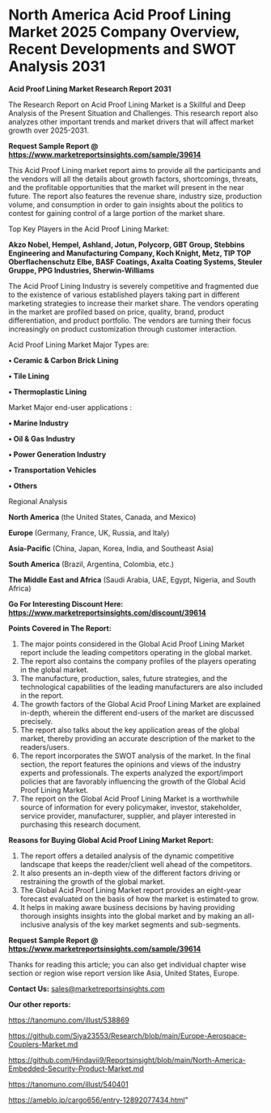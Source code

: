 # North America Acid Proof Lining Market 2025 Company Overview, Recent Developments and SWOT Analysis 2031

<strong>Acid Proof Lining Market Research Report 2031</strong>

The Research Report on Acid Proof Lining Market is a Skillful and Deep Analysis of the Present Situation and Challenges. This research report also analyzes other important trends and market drivers that will affect market growth over 2025-2031.

<strong>Request Sample Report @ <a href=https://www.marketreportsinsights.com/sample/39614>https://www.marketreportsinsights.com/sample/39614</a></strong>

This Acid Proof Lining market report aims to provide all the participants and the vendors will all the details about growth factors, shortcomings, threats, and the profitable opportunities that the market will present in the near future. The report also features the revenue share, industry size, production volume, and consumption in order to gain insights about the politics to contest for gaining control of a large portion of the market share.

Top Key Players in the Acid Proof Lining Market:

<strong>Akzo Nobel, Hempel, Ashland, Jotun, Polycorp, GBT Group, Stebbins Engineering and Manufacturing Company, Koch Knight, Metz, TIP TOP Oberflachenschutz Elbe, BASF Coatings, Axalta Coating Systems, Steuler Gruppe, PPG Industries, Sherwin-Williams</strong>

The Acid Proof Lining Industry is severely competitive and fragmented due to the existence of various established players taking part in different marketing strategies to increase their market share. The vendors operating in the market are profiled based on price, quality, brand, product differentiation, and product portfolio. The vendors are turning their focus increasingly on product customization through customer interaction.

Acid Proof Lining Market Major Types are:

<strong>•  Ceramic & Carbon Brick Lining

•  Tile Lining

•  Thermoplastic Lining</strong>

Market Major end-user applications :

<strong>•  Marine Industry

•  Oil & Gas Industry

•  Power Generation Industry

•  Transportation Vehicles

•  Others</strong>

Regional Analysis

</u><strong><b>North America</b></strong> (the United States, Canada, and Mexico)

<strong><b>Europe </b></strong>(Germany, France, UK, Russia, and Italy)

<strong><b>Asia-Pacific</b></strong> (China, Japan, Korea, India, and Southeast Asia)

<strong><b>South America</b></strong> (Brazil, Argentina, Colombia, etc.)

<strong><b>The Middle East and Africa</b></strong> (Saudi Arabia, UAE, Egypt, Nigeria, and South Africa)

<strong>Go For Interesting Discount Here: <a href=https://www.marketreportsinsights.com/discount/39614>https://www.marketreportsinsights.com/discount/39614</a></strong>

<strong>Points Covered in The Report:</strong>
<ol>
  <li>The major points considered in the Global Acid Proof Lining Market report include the leading competitors operating in the global market.</li>
  <li>The report also contains the company profiles of the players operating in the global market.</li>
  <li>The manufacture, production, sales, future strategies, and the technological capabilities of the leading manufacturers are also included in the report.</li>
  <li>The growth factors of the Global Acid Proof Lining Market are explained in-depth, wherein the different end-users of the market are discussed precisely.</li>
  <li>The report also talks about the key application areas of the global market, thereby providing an accurate description of the market to the readers/users.</li>
  <li>The report incorporates the SWOT analysis of the market. In the final section, the report features the opinions and views of the industry experts and professionals. The experts analyzed the export/import policies that are favorably influencing the growth of the Global Acid Proof Lining Market.</li>
  <li>The report on the Global Acid Proof Lining Market is a worthwhile source of information for every policymaker, investor, stakeholder, service provider, manufacturer, supplier, and player interested in purchasing this research document.</li>
</ol>
<strong>Reasons for Buying Global Acid Proof Lining Market Report:</strong>

<ol>
  <li>The report offers a detailed analysis of the dynamic competitive landscape that keeps the reader/client well ahead of the competitors.</li>
  <li>It also presents an in-depth view of the different factors driving or restraining the growth of the global market.</li>
  <li>The Global Acid Proof Lining Market report provides an eight-year forecast evaluated on the basis of how the market is estimated to grow.</li>
  <li>It helps in making aware business decisions by having providing thorough insights insights into the global market and by making an all-inclusive analysis of the key market segments and sub-segments.</li>
</ol>
<strong>Request Sample Report @ <a href=https://www.marketreportsinsights.com/sample/39614>https://www.marketreportsinsights.com/sample/39614</a></strong>


Thanks for reading this article; you can also get individual chapter wise section or region wise report version like Asia, United States, Europe.

<strong>Contact Us:</strong>
sales@marketreportsinsights.com

<strong>Our other reports:</strong>

<a href=https://tanomuno.com/illust/538869>https://tanomuno.com/illust/538869</a>

<a href=https://github.com/Siya23553/Research/blob/main/Europe-Aerospace-Couplers-Market.md>https://github.com/Siya23553/Research/blob/main/Europe-Aerospace-Couplers-Market.md</a>

<a href=https://github.com/Hindavii9/Reportsinsight/blob/main/North-America-Embedded-Security-Product-Market.md>https://github.com/Hindavii9/Reportsinsight/blob/main/North-America-Embedded-Security-Product-Market.md</a>

<a href=https://tanomuno.com/illust/540401>https://tanomuno.com/illust/540401</a>

<a href=https://ameblo.jp/cargo656/entry-12892077434.html>https://ameblo.jp/cargo656/entry-12892077434.html</a>"
